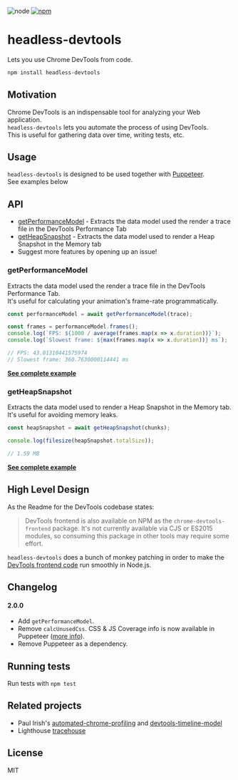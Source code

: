 ![node](https://img.shields.io/node/v/headless-devtools.svg)
[![npm](https://img.shields.io/npm/v/headless-devtools.svg)](https://www.npmjs.com/package/headless-devtools)

# headless-devtools

Lets you use Chrome DevTools from code.

```bash
npm install headless-devtools
```

## Motivation

Chrome DevTools is an indispensable tool for analyzing your Web application.  
`headless-devtools` lets you automate the process of using DevTools.  
This is useful for gathering data over time, writing tests, etc.  

## Usage

`headless-devtools` is designed to be used together with [Puppeteer](https://github.com/puppeteer/puppeteer).  
See examples below 

## API

- [getPerformanceModel](#getperformancemodel) - Extracts the data model used the render a trace file in the DevTools Performance Tab
- [getHeapSnapshot](#getheapsnapshot) - Extracts the data model used to render a Heap Snapshot in the Memory tab
- Suggest more features by opening up an issue!

### getPerformanceModel

Extracts the data model used the render a trace file in the DevTools Performance Tab.  
It's useful for calculating your animation's frame-rate programmatically.

```javascript
const performanceModel = await getPerformanceModel(trace);

const frames = performanceModel.frames();
console.log(`FPS: ${1000 / average(frames.map(x => x.duration))}`);
console.log(`Slowest frame: ${max(frames.map(x => x.duration))} ms`);

// FPS: 43.01310441575974
// Slowest frame: 360.7630000114441 ms
```

**[See complete example](src/Performance/example.js)**

### getHeapSnapshot

Extracts the data model used to render a Heap Snapshot in the Memory tab.  
It's useful for avoiding memory leaks.

```javascript
const heapSnapshot = await getHeapSnapshot(chunks);

console.log(filesize(heapSnapshot.totalSize));

// 1.59 MB
``` 

**[See complete example](src/Memory/example.js)**

## High Level Design

As the Readme for the DevTools codebase states:

> DevTools frontend is also available on NPM as the `chrome-devtools-frontend` package. It's not currently available via CJS or ES2015 modules, so consuming this package in other tools may require some effort.

`headless-devtools` does a bunch of monkey patching in order to make the [DevTools frontend code](https://github.com/ChromeDevTools/devtools-frontend) run smoothly in Node.js.

## Changelog

#### 2.0.0

* Add `getPerformanceModel`.
* Remove `calcUnusedCss`. CSS & JS Coverage info is now available in Puppeteer ([more info](https://github.com/puppeteer/puppeteer/blob/master/docs/api.md#class-coverage)).
* Remove Puppeteer as a dependency.

## Running tests

Run tests with `npm test`

## Related projects

* Paul Irish's [automated-chrome-profiling](https://github.com/paulirish/automated-chrome-profiling) and [devtools-timeline-model](https://github.com/paulirish/devtools-timeline-model)
* Lighthouse [tracehouse](https://github.com/GoogleChrome/lighthouse/tree/master/lighthouse-core/test/lib/tracehouse)

## License

MIT
